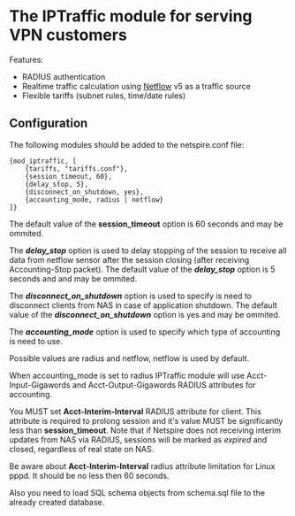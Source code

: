 The IPTraffic module for serving VPN customers
==============================================

Features:

* RADIUS authentication
* Realtime traffic calculation using [Netflow](http://en.wikipedia.org/wiki/Netflow) v5 as a traffic source
* Flexible tariffs (subnet rules, time/date rules)

Configuration
-------------

The following modules should be added to the netspire.conf file:

    {mod_iptraffic, [
        {tariffs, "tariffs.conf"},
        {session_timeout, 60},
        {delay_stop, 5},
        {disconnect_on_shutdown, yes},
        {accounting_mode, radius | netflow}
    ]}

The default value of the **session_timeout** option is 60 seconds and may be ommited.

The ***delay_stop*** option is used to delay stopping of the session to receive all data from netflow sensor after the session closing (after receiving Accounting-Stop packet).
The default value of the ***delay_stop*** option is 5 seconds and and may be ommited.

The ***disconnect_on_shutdown*** option is used to specify is need to disconnect clients from NAS in case of application shutdown.
The default value of the ***disconnect_on_shutdown*** option is yes and may be ommited.

The ***accounting_mode*** option is used to specify which type of accounting is need to use.

Possible values are radius and netflow, netflow is used by default.

When accounting\_mode is set to radius IPTraffic module will use Acct-Input-Gigawords and Acct-Output-Gigawords RADIUS attributes for accounting.

You MUST set **Acct-Interim-Interval** RADIUS attribute for client. This attribute is required to prolong session and it's value MUST be significantly less than **session_timeout**.
Note that if Netspire does not receiving interim updates from NAS via RADIUS, sessions will be marked as *expired* and closed, regardless of real state on NAS.

Be aware about **Acct-Interim-Interval** radius attribute limitation for Linux pppd. It should be no less then 60 seconds.

Also you need to load SQL schema objects from schema.sql file to the already created database.
